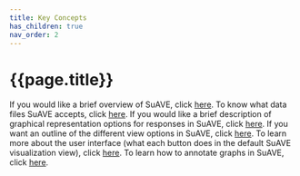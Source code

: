 ```yaml
---
title: Key Concepts
has_children: true
nav_order: 2
---
```


# {{page.title}}

If you would like a brief overview of SuAVE, click [here](https://suave-ucsd.github.io/SuAVE-Documentation/suave_surveys.html).
To know what data files SuAVE accepts, click [here](https://suave-ucsd.github.io/SuAVE-Documentation/survey_data_files_sources.html).
If you would like a brief description of graphical representation options for responses in SuAVE, click [here](https://suave-ucsd.github.io/SuAVE-Documentation/graphic_representation_survey.html).
If you want an outline of the different view options in SuAVE, click [here](https://suave-ucsd.github.io/SuAVE-Documentation/data_views.html).
To learn more about the user interface (what each button does in the default SuAVE visualization view), click [here](https://suave-ucsd.github.io/SuAVE-Documentation/ui_components.html).
To learn how to annotate graphs in SuAVE, click [here](https://suave-ucsd.github.io/SuAVE-Documentation/annotations.html).

